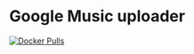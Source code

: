 # Google Music uploader

[![Docker Pulls](https://img.shields.io/docker/pulls/strm/gmusic-uploader.svg?style=plastic)](https://hub.docker.com/r/strm/gmusic-uploader/)
